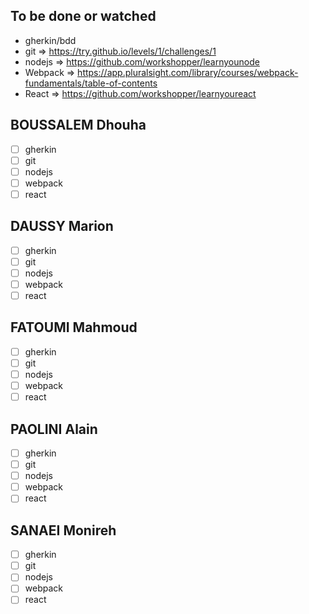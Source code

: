 To be done or watched 
---------------------
- gherkin/bdd
- git => https://try.github.io/levels/1/challenges/1
- nodejs => https://github.com/workshopper/learnyounode
- Webpack => https://app.pluralsight.com/library/courses/webpack-fundamentals/table-of-contents
- React => https://github.com/workshopper/learnyoureact


## BOUSSALEM Dhouha
- [ ] gherkin
- [ ] git
- [ ] nodejs
- [ ] webpack
- [ ] react

## DAUSSY Marion
- [ ] gherkin
- [ ] git
- [ ] nodejs
- [ ] webpack
- [ ] react

## FATOUMI Mahmoud
- [ ] gherkin
- [ ] git
- [ ] nodejs
- [ ] webpack
- [ ] react	

## PAOLINI Alain
- [ ] gherkin
- [ ] git
- [ ] nodejs
- [ ] webpack
- [ ] react

## SANAEI Monireh
- [ ] gherkin
- [ ] git
- [ ] nodejs
- [ ] webpack
- [ ] react
